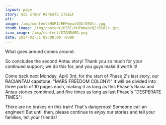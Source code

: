 ```yaml
---
layout: page
story: HIS STORY REPEATS ITSELF
alt:
image: /img/content/HSRI/HHFmmaoVQIr0S8lr.jpg
thumb_image: /img/content/HSRI/HHFmmaoVQIr0S8lr.jpg
icon_image: /img/content/STANDARD.png
date: 2017-03-31 09:00:00 -0500
---
```

What goes around comes around.

So concludes the second Antau story! Thank you so much for your continued support; we do this for, and you guys make it worth it!

Come back next Monday, April 3rd, for the start of Phase 2's last story, our RACIANTAU capstone: "MARS FREEDOM COLONY!" It will be divided into three parts of 10 pages each, making it as long as this Phase's Racia and Antau stories combined, and five times as long as last Phase's "DESPERATE TIMES"!

There are no brakes on this train! That's dangerous! Someone call an engineer! But until then, please continue to enjoy our stories and tell your families, tell your friends!
